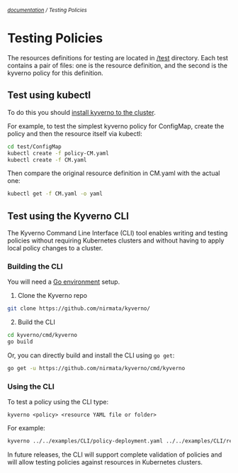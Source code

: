 <small>*[documentation](/README.md#documentation) / Testing Policies*</small>


# Testing Policies 
The resources definitions for testing are located in [/test](/test) directory. Each test contains a pair of files: one is the resource definition, and the second is the kyverno policy for this definition.

## Test using kubectl
To do this you should [install kyverno to the cluster](/documentation/installation.md).

For example, to test the simplest kyverno policy for ConfigMap, create the policy and then the resource itself via kubectl:

````bash
cd test/ConfigMap
kubectl create -f policy-CM.yaml
kubectl create -f CM.yaml
````
Then compare the original resource definition in CM.yaml with the actual one:

````bash
kubectl get -f CM.yaml -o yaml
````

## Test using the Kyverno CLI

The Kyverno Command Line Interface (CLI) tool enables writing and testing policies without requiring Kubernetes clusters and without having to apply local policy changes to a cluster.

### Building the CLI

You will need a [Go environment](https://golang.org/doc/install) setup.

1. Clone the Kyverno repo

````bash
git clone https://github.com/nirmata/kyverno/
````

2. Build the CLI

````bash
cd kyverno/cmd/kyverno
go build
````

Or, you can directly build and install the CLI using `go get`:

````bash
go get -u https://github.com/nirmata/kyverno/cmd/kyverno
````

### Using the CLI

To test a policy using the CLI type:

`kyverno <policy> <resource YAML file or folder>`

For example:

```bash
kyverno ../../examples/CLI/policy-deployment.yaml ../../examples/CLI/resources
```

In future releases, the CLI will support complete validation of policies and will allow testing policies against resources in Kubernetes clusters.
